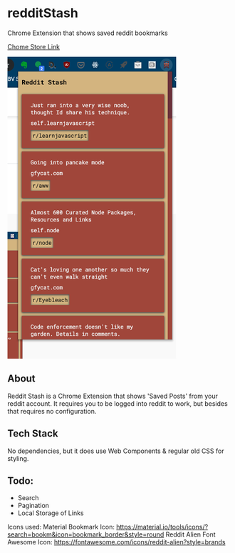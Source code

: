 # redditStash
Chrome Extension that shows saved reddit bookmarks

[Chome Store Link](https://chrome.google.com/webstore/detail/reddit-stash/inhipkcfbhpbdeciibgjjghbnijhfjfo)

![Screenshot](./Screen%20Shot%202019-06-23%20at%204.06.06%20PM.png)

## About
Reddit Stash is a Chrome Extension that shows 'Saved Posts' from your reddit account. It requires you to be logged into reddit to work, but besides that requires no configuration.

## Tech Stack
No dependencies, but it does use Web Components & regular old CSS for styling.

## Todo:
- Search
- Pagination
- Local Storage of Links

Icons used:
Material Bookmark Icon: https://material.io/tools/icons/?search=bookm&icon=bookmark_border&style=round
Reddit Alien Font Awesome Icon: https://fontawesome.com/icons/reddit-alien?style=brands
